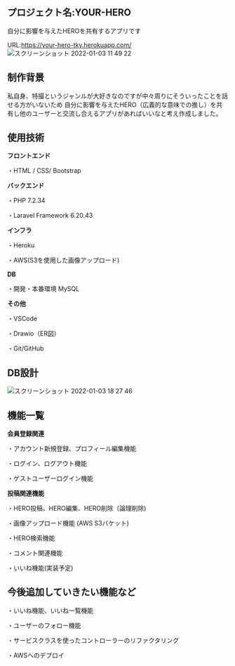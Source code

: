 プロジェクト名:YOUR-HERO
----------
自分に影響を与えたHEROを共有するアプリです

URL:https://your-hero-tky.herokuapp.com/
![スクリーンショット 2022-01-03 11 49 22](https://user-images.githubusercontent.com/66620596/147896689-2eb73db7-b66d-402a-9b51-ed7f9c21e167.png)

制作背景
-------
私自身、特撮というジャンルが大好きなのですが中々周りにそういったことを話せる方がいないため
自分に影響を与えたHERO（広義的な意味での推し）を共有し他のユーザーと交流し合えるアプリがあればいいなと考え作成しました。

使用技術
-------

**フロントエンド**

・HTML / CSS/ Bootstrap

**バックエンド**

・PHP 7.2.34

・Laravel Framework 6.20.43

**インフラ**

・Heroku

・AWS(S3を使用した画像アップロード)

**DB**

・開発・本番環境 MySQL

**その他**

・VSCode

・Drawio（ER図）

・Git/GitHub

DB設計
-------
![スクリーンショット 2022-01-03 18 27 46](https://user-images.githubusercontent.com/66620596/147915849-6bec4e79-c1cd-4529-8054-84f46d330dd5.png)

機能一覧
--------

**会員登録関連**

・アカウント新規登録、プロフィール編集機能

・ログイン、ログアウト機能

・ゲストユーザーログイン機能

**投稿関連機能**

・HERO投稿、HERO編集、HERO削除（論理削除)

・画像アップロード機能 (AWS S3バケット)

・HERO検索機能

・コメント関連機能

・いいね機能(実装予定)

今後追加していきたい機能など
---------

・いいね機能、いいね一覧機能

・ユーザーのフォロー機能

・サービスクラスを使ったコントローラーのリファクタリング

・AWSへのデプロイ
